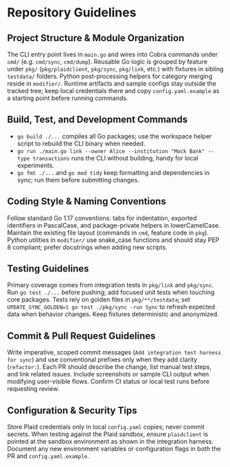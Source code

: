 # Repository Guidelines

## Project Structure & Module Organization
The CLI entry point lives in `main.go` and wires into Cobra commands under `cmd/` (e.g. `cmd/sync`, `cmd/dump`). Reusable Go logic is grouped by feature under `pkg/` (`pkg/plaidclient`, `pkg/sync`, `pkg/link`, etc.) with fixtures in sibling `testdata/` folders. Python post-processing helpers for category merging reside in `modifier/`. Runtime artifacts and sample configs stay outside the tracked tree; keep local credentials there and copy `config.yaml.example` as a starting point before running commands.

## Build, Test, and Development Commands
- `go build ./...` compiles all Go packages; use the workspace helper script to rebuild the CLI binary when needed.
- `go run ./main.go link --owner Alice --institution "Mock Bank" --type transactions` runs the CLI without building, handy for local experiments.
- `go fmt ./...` and `go mod tidy` keep formatting and dependencies in sync; run them before submitting changes.

## Coding Style & Naming Conventions
Follow standard Go 1.17 conventions: tabs for indentation, exported identifiers in PascalCase, and package-private helpers in lowerCamelCase. Maintain the existing file layout (commands in `cmd`, feature code in `pkg`). Python utilities in `modifier/` use snake_case functions and should stay PEP 8 compliant; prefer docstrings when adding new scripts.

## Testing Guidelines
Primary coverage comes from integration tests in `pkg/link` and `pkg/sync`. Run `go test ./...` before pushing; add focused unit tests when touching core packages. Tests rely on golden files in `pkg/**/testdata`; set `UPDATE_SYNC_GOLDEN=1 go test ./pkg/sync -run Sync` to refresh expected data when behavior changes. Keep fixtures deterministic and anonymized.

## Commit & Pull Request Guidelines
Write imperative, scoped commit messages (`Add integration test harness for sync`) and use conventional prefixes only when they add clarity (`refactor:`). Each PR should describe the change, list manual test steps, and link related issues. Include screenshots or sample CLI output when modifying user-visible flows. Confirm CI status or local test runs before requesting review.

## Configuration & Security Tips
Store Plaid credentials only in local `config.yaml` copies; never commit secrets. When testing against the Plaid sandbox, ensure `plaidclient` is pointed at the sandbox environment as shown in the integration harness. Document any new environment variables or configuration flags in both the PR and `config.yaml.example`.
